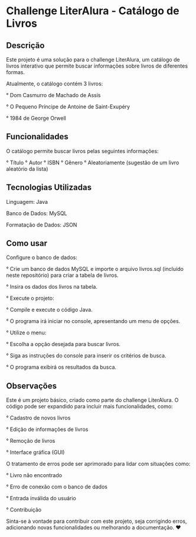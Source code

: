 # Challenge LiterAlura - Catálogo de Livros

## Descrição

Este projeto é uma solução para o challenge LiterAlura, um catálogo de livros interativo que permite buscar informações sobre livros de diferentes formas. 

Atualmente, o catálogo contém 3 livros:

° Dom Casmurro de Machado de Assis

° O Pequeno Príncipe de Antoine de Saint-Exupéry

° 1984 de George Orwell

## Funcionalidades

O catálogo permite buscar livros pelas seguintes informações:

° Título
° Autor
° ISBN
° Gênero
° Aleatoriamente (sugestão de um livro aleatório da lista)

## Tecnologias Utilizadas

Linguagem: Java

Banco de Dados: MySQL

Formatação de Dados: JSON

## Como usar

Configure o banco de dados:

° Crie um banco de dados MySQL e importe o arquivo livros.sql (incluído neste repositório) para criar a tabela de livros.

° Insira os dados dos livros na tabela.

° Execute o projeto:

° Compile e execute o código Java.

° O programa irá iniciar no console, apresentando um menu de opções.

° Utilize o menu:

° Escolha a opção desejada para buscar livros.

° Siga as instruções do console para inserir os critérios de busca.

° O programa exibirá os resultados da busca.

## Observações

Este é um projeto básico, criado como parte do challenge LiterAlura.
O código pode ser expandido para incluir mais funcionalidades, como:

° Cadastro de novos livros

° Edição de informações de livros

° Remoção de livros

° Interface gráfica (GUI)

O tratamento de erros pode ser aprimorado para lidar com situações como:

° Livro não encontrado

° Erro de conexão com o banco de dados

° Entrada inválida do usuário

° Contribuição

Sinta-se à vontade para contribuir com este projeto, seja corrigindo erros, adicionando novas funcionalidades ou melhorando a documentação. ❤️

